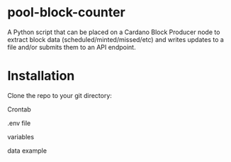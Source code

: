 # pool-block-counter
A Python script that can be placed on a Cardano Block Producer node to extract block data (scheduled/minted/missed/etc) and writes updates to a file  and/or submits them to an API endpoint.

# Installation
Clone the repo to your git directory:

Crontab 

.env file

variables

data example
